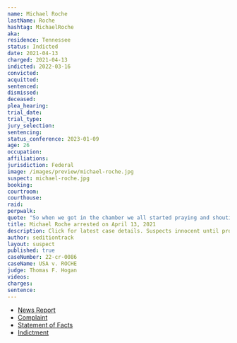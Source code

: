 ```yaml
---
name: Michael Roche
lastName: Roche
hashtag: MichaelRoche
aka:
residence: Tennessee
status: Indicted
date: 2021-04-13
charged: 2021-04-13
indicted: 2022-03-16
convicted:
acquitted:
sentenced:
dismissed:
deceased:
plea_hearing:
trial_date:
trial_type:
jury_selection:
sentencing:
status_conference: 2023-01-09
age: 26
occupation:
affiliations:
jurisdiction: Federal
image: /images/preview/michael-roche.jpg
suspect: michael-roche.jpg
booking:
courtroom:
courthouse:
raid:
perpwalk:
quote: "So when we got in the chamber we all started praying and shouting in the name of Jesus Christ and inviting Christ back into our state Capitol"
title: Michael Roche arrested on April 13, 2021
description: Click for latest case details. Suspects innocent until proven guilty.
author: seditiontrack
layout: suspect
published: true
caseNumber: 22-cr-0086
caseName: USA v. ROCHE
judge: Thomas F. Hogan
videos:
charges:
sentence:
---
```

- [News Report](https://www.tennessean.com/story/news/crime/2021/04/13/murfreesboro-man-michael-roche-arrested-u-s-capitol-riot-case/7205782002/)
- [Complaint](https://www.justice.gov/usao-dc/case-multi-defendant/file/1386731/download)
- [Statement of Facts](https://www.justice.gov/usao-dc/case-multi-defendant/file/1386736/download)
- [Indictment](https://extremism.gwu.edu/sites/g/files/zaxdzs2191/f/Michael%20Roche%20Indictment.pdf)
